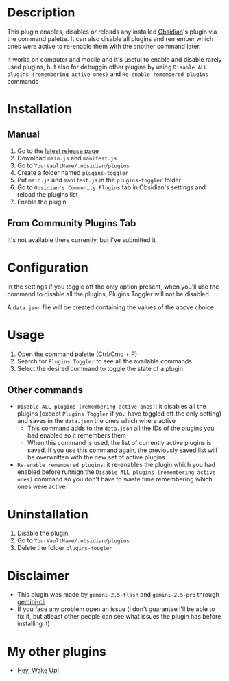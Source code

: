 # Description
This plugin enables, disables or reloads any installed [Obsidian](https://github.com/obsidianmd)'s plugin via the command palette. It can also disable all plugins and remember which ones were active to re-enable them with the another command later.

It works on computer and mobile and it's useful to enable and disable rarely used plugins, but also for debuggin other plugins by using `Disable ALL plugins (remembering active ones)` and `Re-enable remembered plugins` commands
# Installation
## Manual
1. Go to the [latest release page](https://github.com/ALE-ARME/Plugins-Toggler/releases/latest)
2. Download `main.js` and `manifest.js`
3. Go to `YourVaultName/.obsidian/plugins`
4. Create a folder named `plugins-toggler`
5. Put `main.js` and `manifest.js` in the `plugins-toggler` folder
6. Go to `Obsidian's Community Plugins` tab in Obsidian's settings and reload the plugins list
7. Enable the plugin
## From Community Plugins Tab
It's not available there currently, but i've submitted it
# Configuration
In the settings if you toggle off the only option present, when you'll use the command to disable all the plugins, Plugins Toggler will not be disabled.

A `data.json` file will be created containing the values of the above choice
# Usage
1.  Open the command palette (Ctrl/Cmd + P)
2.  Search for `Plugins Toggler` to see all the available commands
3.  Select the desired command to toggle the state of a plugin
## Other commands
- `Disable ALL plugins (remembering active ones)`: it disables all the plugins (except `Plugins Toggler` if you have toggled off the only setting) and saves in the `data.json` the ones which where active
    - This command adds to the `data.json` all the IDs of the plugins you had enabled so it remembers them
    - When this command is used, the list of currently active plugins is saved. If you use this command again, the previously saved list will be overwritten with the new set of active plugins 
- `Re-enable remembered plugins`: it re-enables the plugin which you had enabled before runnign the `Disable ALL plugins (remembering active ones)` command so you don't have to waste time remembering which ones were active
# Uninstallation
1. Disable the plugin
2. Go to `YourVaultName/.obsidian/plugins`
3. Delete the folder `plugins-toggler`
# Disclaimer
- This plugin was made by `gemini-2.5-flash` and `gemini-2.5-pro` through [gemini-cli](https://github.com/google-gemini/gemini-cli)
- If you face any problem open an issue (i don't guarantee i'll be able to fix it, but atleast other people can see what issues the plugin has before installing it)
# My other plugins
- [Hey, Wake Up!](https://github.com/ALE-ARME/Hey-Wake-Up)
